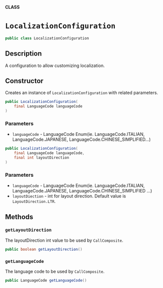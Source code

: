 **CLASS**

# `LocalizationConfiguration`

```java
public class LocalizationConfiguration
```

## Description

A configuration to allow customizing localization.

## Constructor

Creates an instance of `LocalizationConfiguration` with related parameters. 

```java
public LocalizationConfiguration(
    final LanguageCode languageCode
)         
```

### Parameters
* `languageCode` - LanguageCode Enum(ie. LanguageCode.ITALIAN, LanguageCode.JAPANESE, LanguageCode.CHINESE_SIMPLIFIED...)


```java
public LocalizationConfiguration(
    final LanguageCode languageCode, 
    final int layoutDirection
) 
```

### Parameters
* `languageCode` - LanguageCode Enum(ie. LanguageCode.ITALIAN, LanguageCode.JAPANESE, LanguageCode.CHINESE_SIMPLIFIED ...)
* `layoutDiection` - int for layout direction. Default value is `LayoutDirection.LTR`.


## Methods

### `getLayoutDirection`

The layoutDirection int value to be used by `CallComposite`.

```java
public boolean getLayoutDirection() 
```
 
### `getLanguageCode`

The language code to be used by `CallComposite`.

```java
public LanguageCode getLanguageCode() 
```
